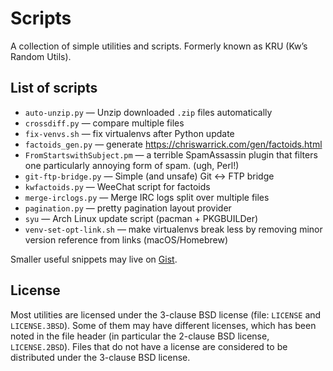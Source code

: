 Scripts
=======

A collection of simple utilities and scripts. Formerly known as KRU (Kw’s Random Utils).

List of scripts
---------------

* `auto-unzip.py` — Unzip downloaded `.zip` files automatically
* `crossdiff.py` — compare multiple files
* `fix-venvs.sh` — fix virtualenvs after Python update
* `factoids_gen.py` — generate <https://chriswarrick.com/gen/factoids.html>
* `FromStartswithSubject.pm` — a terrible SpamAssassin plugin that filters one
  particularly annoying form of spam. (ugh, Perl!)
* `git-ftp-bridge.py` — Simple (and unsafe) Git ↔ FTP bridge
* `kwfactoids.py` — WeeChat script for factoids
* `merge-irclogs.py` — Merge IRC logs split over multiple files
* `pagination.py` — pretty pagination layout provider<Paste>
* `syu` — Arch Linux update script (pacman + PKGBUILDer)
* `venv-set-opt-link.sh` — make virtualenvs break less by removing minor version reference from links (macOS/Homebrew)

Smaller useful snippets may live on [Gist](https://gist.github.com/Kwpolska).

License
-------

Most utilities are licensed under the 3-clause BSD license (file: `LICENSE` and `LICENSE.3BSD`). Some of them may have different licenses, which has been noted in the file header (in particular the 2-clause BSD license, `LICENSE.2BSD`). Files that do not have a license are considered to be distributed under the 3-clause BSD license.
